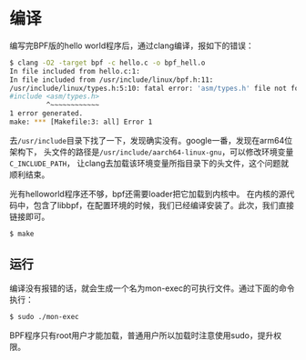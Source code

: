 # 编译

编写完BPF版的hello world程序后，通过clang编译，报如下的错误：

```bash
$ clang -O2 -target bpf -c hello.c -o bpf_hell.o
In file included from hello.c:1:
In file included from /usr/include/linux/bpf.h:11:
/usr/include/linux/types.h:5:10: fatal error: 'asm/types.h' file not found
#include <asm/types.h>
         ^~~~~~~~~~~~~
1 error generated.
make: *** [Makefile:3: all] Error 1
```
去`/usr/include`目录下找了一下，发现确实没有。google一番，发现在arm64位架构下，
头文件的路径是`/usr/include/aarch64-linux-gnu`，可以修改环境变量`C_INCLUDE_PATH`，
让clang去加载该环境变量所指目录下的头文件，这个问题就顺利结束。

光有helloworld程序还不够，bpf还需要loader把它加载到内核中。
在内核的源代码中，包含了libbpf，在配置环境的时候，我们已经编译安装了。此次，我们直接链接即可。

```bash
$ make
```

## 运行

编译没有报错的话，就会生成一个名为mon-exec的可执行文件。通过下面的命令执行：
```bash
$ sudo ./mon-exec
```
BPF程序只有root用户才能加载，普通用户所以加载时注意使用sudo，提升权限。
